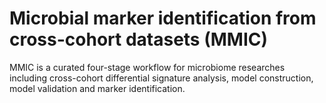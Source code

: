 # Microbial marker identification from cross-cohort datasets (MMIC)
MMIC is a curated four-stage workflow for microbiome researches including cross-cohort differential signature analysis, model construction, model validation and marker identification.
